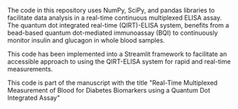 The code in this repository uses NumPy, SciPy, and pandas libraries to facilitate data analysis in a real-time continuous multiplexed ELISA assay. The quantum dot integrated real-time (QIRT)-ELISA system, benefits from a bead-based quantum dot-mediated immunoassay (BQI) to continuously monitor insulin and glucagon in whole blood samples.

This code has been implemented into a Streamlit framework to facilitate an accessible approach to using the QIRT-ELISA system for rapid and real-time measurements.

This code is part of the manuscript with the title "Real-Time Multiplexed Measurement of Blood for Diabetes Biomarkers using a Quantum Dot Integrated Assay"
